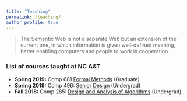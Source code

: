```yaml
---
title: "Teaching"
permalink: /teaching/
author_profile: true
---
```



 <blockquote cite="Tim Berners-Lee">The Semantic Web is not a separate Web but an extension of the current one, in which information is given well-defined meaning, better enabling computers and people to work in cooperation.</blockquote>

### List of courses taught at NC A&T

* **Spring 2019:** Comp 681 [Formal Methods](https://comp681-spring19.github.io/) (Graduate)
* **Spring 2019:** Comp 496: [Senior Design](https://comp496-spring19.github.io/) (Undergrad)
* **Fall 2018:** Comp 285: [Design and Analysis of Algorithms](https://comp285-fall18.github.io/) (Undergrad)
